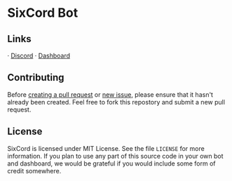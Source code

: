 # SixCord Bot


## Links
· [Discord](https://sixcord.xyz/support)
· [Dashboard](https://sixcord.xyz/login)


## Contributing
Before [creating a pull request](https://github.com/SixCord/dashboard/pulls) or [new issue](https://github.com/SixCord/dashboard/issues/new), please ensure that it hasn't already been created.
Feel free to fork this repostory and submit a new pull request.

## License
SixCord is licensed under MIT License. See the file ``LICENSE`` for more information.
If you plan to use any part of this source code in your own bot and dashboard, we would be grateful if you would include some form of credit somewhere.
